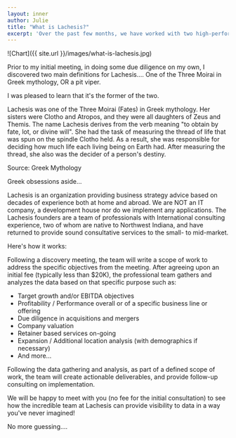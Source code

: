 ```yaml
---
layout: inner
author: Julie
title: "What is Lachesis?"
excerpt: 'Over the past few months, we have worked with two high-performing clients who were trying to improve their financial results. Despite the fact that these clients operate in completely different industries and serve completely different customers, there are similarities in the difficulties we faced while helping these companies...'
---
```

![Chart]({{ site.url }}/images/what-is-lachesis.jpg)

Prior to my initial meeting, in doing some due diligence on my own, I discovered two main definitions for Lachesis.... One of the Three Moirai in Greek mythology, OR a pit viper.

I was pleased to learn that it's the former of the two.

Lachesis was one of the Three Moirai (Fates) in Greek mythology. Her sisters were Clotho and Atropos, and they were all daughters of Zeus and Themis. The name Lachesis derives from the verb meaning "to obtain by fate, lot, or divine will". She had the task of measuring the thread of life that was spun on the spindle Clotho held. As a result, she was responsible for deciding how much life each living being on Earth had. After measuring the thread, she also was the decider of a person's destiny.

Source: Greek Mythology

Greek obsessions aside... 

Lachesis is an organization providing business strategy advice based on decades of experience both at home and abroad. We are NOT an IT company, a development house nor do we implement any applications. The Lachesis founders are a team of professionals with International consulting experience, two of whom are native to Northwest Indiana, and have returned to provide sound consultative services to the small- to mid-market.

Here's how it works:

Following a discovery meeting, the team will write a scope of work to address the specific objectives from the meeting. After agreeing upon an initial fee (typically less than $20K), the professional team gathers and analyzes the data based on that specific purpose such as:

* Target growth and/or EBITDA objectives
* Profitability / Performance overall or of a specific business line or offering
* Due diligence in acquisitions and mergers
* Company valuation
* Retainer based services on-going
* Expansion / Additional location analysis (with demographics if necessary)
* And more...

Following the data gathering and analysis, as part of a defined scope of work, the team will create actionable deliverables, and provide follow-up consulting on implementation. 

We will be happy to meet with you (no fee for the initial consultation) to see how the incredible team at Lachesis can provide visibility to data in a way you've never imagined!

No more guessing....
